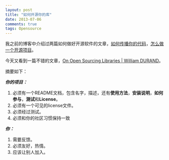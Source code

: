 ```yaml
---
layout: post
title: "如何开源你的库"
date: 2013-07-06
comments: true
tags: Opensource
---
```

<p>我之前的博客中介绍过两篇如何做好开源软件的文章，<a href="http://fresky.github.io/blog/2013/06/21/how-to-spread-your-code/">如何传播你的代码</a>，<a href="http://fresky.github.io/blog/2013/01/05/how-to-start-open-source-project/">怎么做一个开源项目</a>。</p>
<p>今天又看到一篇不错的文章，<a href="http://williamdurand.fr/2013/07/04/on-open-sourcing-libraries/">On Open Sourcing Libraries | William DURAND</a>。</p>
<p>摘要如下：</p>
<p><strong><em>你的项目：</em></strong></p>
<ol>
<li>必须有一个README文档，包含名字，描述，还有<strong>使用方法</strong>，<strong>安装说明</strong>，<strong>如何参与</strong>，<strong>测试</strong>和<strong>License</strong>。</li>
<li>必须有一个可见的license文件。</li>
<li>必须经过测试。</li>
<li>必须和你的社区习惯保持一致</li>
</ol>
<p><em><strong>你：</strong></em></p>
<ol>
<li>需要反馈。</li>
<li>必须友好，热情。</li>
<li>应该让别人加入。</li>
</ol>